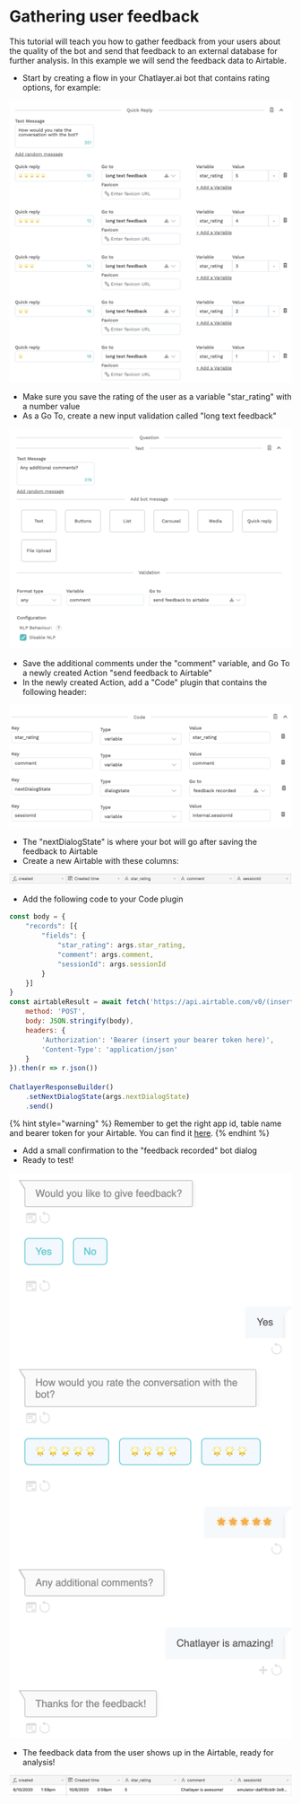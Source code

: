 # Gathering user feedback

This tutorial will teach you how to gather feedback from your users about the quality of the bot and send that feedback to an external database for further analysis. In this example we will send the feedback data to Airtable.

* Start by creating a flow in your Chatlayer.ai bot that contains rating options, for example:

![](../.gitbook/assets/image%20%28300%29.png)

* Make sure you save the rating of the user as a variable "star\_rating" with a number value
* As a Go To, create a new input validation called "long text feedback"

![](../.gitbook/assets/image%20%28292%29.png)

* Save the additional comments under the "comment" variable, and Go To a newly created Action "send feedback to Airtable"
* In the newly created Action, add a "Code" plugin that contains the following header:

![](../.gitbook/assets/image%20%28301%29.png)

* The "nextDialogState" is where your bot will go after saving the feedback to Airtable
* Create a new Airtable with these columns:

![](../.gitbook/assets/image%20%28298%29.png)

* Add the following code to your Code plugin

```javascript
const body = {
    "records": [{
        "fields": {
            "star_rating": args.star_rating,
            "comment": args.comment,
            "sessionId": args.sessionId
        }
    }]
}
const airtableResult = await fetch('https://api.airtable.com/v0/(insert app name here)/(insert table name here)', {
    method: 'POST',
    body: JSON.stringify(body),
    headers: {
        'Authorization': 'Bearer (insert your bearer token here)',
        'Content-Type': 'application/json'
    }
}).then(r => r.json())

ChatlayerResponseBuilder()
    .setNextDialogState(args.nextDialogState)
    .send()
```

{% hint style="warning" %}
Remember to get the right app id, table name and bearer token for your Airtable. You can find it [here](https://airtable.com/api).
{% endhint %}

* Add a small confirmation to the "feedback recorded" bot dialog
* Ready to test!

![](../.gitbook/assets/image%20%28296%29.png)

* The feedback data from the user shows up in the Airtable, ready for analysis!

![](../.gitbook/assets/image%20%28293%29.png)



